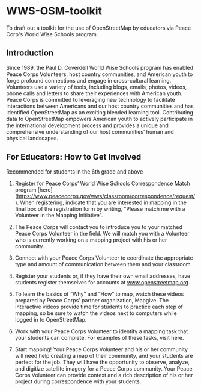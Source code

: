 # WWS-OSM-toolkit
To draft out a toolkit for the use of OpenStreetMap by educators via Peace Corp's World Wise Schools program. 

## Introduction

Since 1989, the Paul D. Coverdell World Wise Schools program has enabled Peace Corps Volunteers, host country communities, and American youth to forge profound connections and engage in cross-cultural learning. Volunteers use a variety of tools, including blogs, emails, photos, videos, phone calls and letters to share their experiences with American youth.
Peace Corps is committed to leveraging new technology to facilitate interactions between Americans and our host country communities and has identified OpenStreetMap as an exciting blended learning tool. Contributing data to OpenStreetMap empowers American youth to actively participate in the international development process and provides a unique and comprehensive understanding of our host communities’ human and physical landscapes.

## For Educators: How to Get Involved
Recommended for students in the 6th grade and above


1. Register for Peace Corps’ World Wise Schools Correspondence Match program [here] (https://www.peacecorps.gov/wws/classroom/correspondence/request/). When registering, indicate that you are interested in mapping in the final box of the registration form by writing, "Please match me with a Volunteer in the Mapping Initiative". 


2. The Peace Corps will contact you to introduce you to your matched Peace Corps Volunteer in the field. We will match you with a Volunteer who is currently working on a mapping project with his or her community.


3. Connect with your Peace Corps Volunteer to coordinate the appropriate type and amount of communication between them and your classroom.


4. Register your students or, if they have their own email addresses, have students register themselves for accounts at www.openstreetmap.org. 


5. To learn the basics of “Why” and “How” to map, watch these videos prepared by Peace Corps’ partner organization, Mapgive. The interactive videos provide time for students to practice each step of mapping, so be sure to watch the videos next to computers while logged in to OpenStreetMap.


6. Work with your Peace Corps Volunteer to identify a mapping task that your students can complete. For examples of these tasks, visit here. 


7. Start mapping! Your Peace Corps Volunteer and his or her community will need help creating a map of their community, and your students are perfect for the job. They will have the opportunity to observe, analyze, and digitize satellite imagery for a Peace Corps community. Your Peace Corps Volunteer can provide context and a rich description of his or her project during correspondence with your students.

